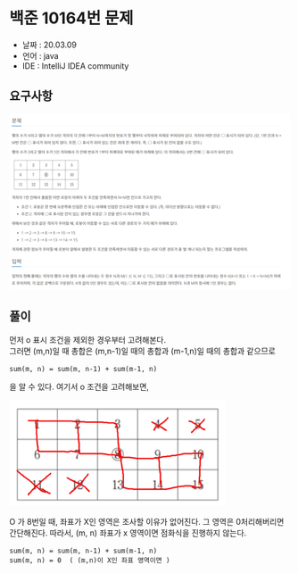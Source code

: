 # 백준 10164번 문제

* 날짜 : 20.03.09
* 언어 : java
* IDE : IntelliJ IDEA community 

## 요구사항

<img src="/doc/backjoon10164.png"> 

## 풀이

먼저 o 표시 조건을 제외한 경우부터 고려해본다.  
그러면 (m,n)일 때 총합은 (m,n-1)일 때의 총합과 (m-1,n)일 때의 총합과 같으므로

```
sum(m, n) = sum(m, n-1) + sum(m-1, n)
```

을 알 수 있다. 여기서 o 조건을 고려해보면, 

<img src="/doc/backjoon10164/picture1.png"> 

O 가 8번일 때, 좌표가 X인 영역은 조사할 이유가 없어진다.  그 영역은 0처리해버리면 간단해진다.
따라서,  (m, n) 좌표가 x 영역이면 점화식을 진행하지 않는다.

```
sum(m, n) = sum(m, n-1) + sum(m-1, n)
sum(m, n) = 0  ( (m,n)이 X인 좌표 영역이면 )
```
